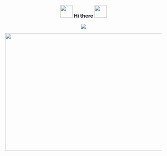 <div align="center">
<h3><img src="https://media.giphy.com/media/WUlplcMpOCEmTGBtBW/giphy.gif" width="40"> Hi there <img src="https://media.giphy.com/media/WUlplcMpOCEmTGBtBW/giphy.gif" width="40"></h3>
</div>



<p align="center"> 
  <a href="https://github.com/tugbaca/github-readme-stats">
  <img align="center" src="https://github-readme-stats.vercel.app/api/top-langs/?username=tugbaca&theme=merko&layout=compact&langs_count=10" />
</a></p>

<p align="center">
<img src="https://media.giphy.com/media/xUA7aKLVvFU9Zbapj2/giphy.gif" width="720" height="380"> 
</p>

